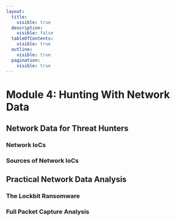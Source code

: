 ```yaml
---
layout:
  title:
    visible: true
  description:
    visible: false
  tableOfContents:
    visible: true
  outline:
    visible: true
  pagination:
    visible: true
---
```


# Module 4: Hunting With Network Data

## Network Data for Threat Hunters

### Network IoCs

### Sources of Network IoCs

## Practical Network Data Analysis

### The Lockbit Ransomware

### Full Packet Capture Analysis
